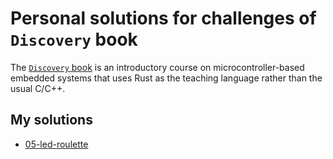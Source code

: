 # Personal solutions for challenges of `Discovery` book

The [`Discovery` book](https://docs.rust-embedded.org/discovery/) is an introductory course on microcontroller-based embedded systems that uses Rust as the teaching language rather than the usual C/C++.

## My solutions

- [05-led-roulette](./solutions/05-led-roulette)